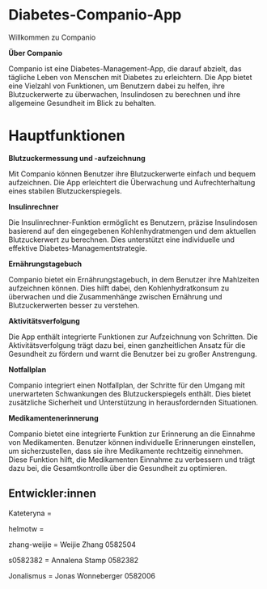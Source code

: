 # Diabetes-Companio-App

Willkommen zu Companio

**Über Companio**

Companio ist eine Diabetes-Management-App, die darauf abzielt, das tägliche Leben von Menschen mit Diabetes zu erleichtern. Die App bietet eine Vielzahl von Funktionen, um Benutzern dabei zu helfen, ihre Blutzuckerwerte zu überwachen, Insulindosen zu berechnen und ihre allgemeine Gesundheit im Blick zu behalten.

# Hauptfunktionen

**Blutzuckermessung und -aufzeichnung**

Mit Companio können Benutzer ihre Blutzuckerwerte einfach und bequem aufzeichnen. Die App erleichtert die Überwachung und Aufrechterhaltung eines stabilen Blutzuckerspiegels.

**Insulinrechner**

Die Insulinrechner-Funktion ermöglicht es Benutzern, präzise Insulindosen basierend auf den eingegebenen Kohlenhydratmengen und dem aktuellen Blutzuckerwert zu berechnen. Dies unterstützt eine individuelle und effektive Diabetes-Managementstrategie.

**Ernährungstagebuch**

Companio bietet ein Ernährungstagebuch, in dem Benutzer ihre Mahlzeiten aufzeichnen können. Dies hilft dabei, den Kohlenhydratkonsum zu überwachen und die Zusammenhänge zwischen Ernährung und Blutzuckerwerten besser zu verstehen.

**Aktivitätsverfolgung**

Die App enthält integrierte Funktionen zur Aufzeichnung von Schritten. Die Aktivitätsverfolgung trägt dazu bei, einen ganzheitlichen Ansatz für die Gesundheit zu fördern und warnt die Benutzer bei zu großer Anstrengung.

**Notfallplan**

Companio integriert einen Notfallplan, der Schritte für den Umgang mit unerwarteten Schwankungen des Blutzuckerspiegels enthält. Dies bietet zusätzliche Sicherheit und Unterstützung in herausfordernden Situationen.

**Medikamentenerinnerung**

Companio bietet eine integrierte Funktion zur Erinnerung an die Einnahme von Medikamenten. Benutzer können individuelle Erinnerungen einstellen, um sicherzustellen, dass sie ihre Medikamente rechtzeitig einnehmen. Diese Funktion hilft, die Medikamenten Einnahme zu verbessern und trägt dazu bei, die Gesamtkontrolle über die Gesundheit zu optimieren.

## Entwickler:innen

Kateteryna = 

helmotw =

zhang-weijie = Weijie Zhang 0582504

s0582382 = Annalena Stamp 0582382

Jonalismus = Jonas Wonneberger 0582006



